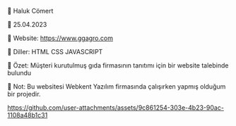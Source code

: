 
🔵 Haluk Cömert	

🔵 25.04.2023

🔵 Website: https://www.ggagro.com

🔵 Diller: HTML CSS JAVASCRIPT

🔵 Özet: Müşteri kurutulmuş gıda firmasının tanıtımı için bir website talebinde bulundu

🔵 Not: Bu websitesi Webkent Yazılım firmasında çalışırken yapmış olduğum bir projedir.

https://github.com/user-attachments/assets/9c861254-303e-4b23-90ac-1108a48b1c31



